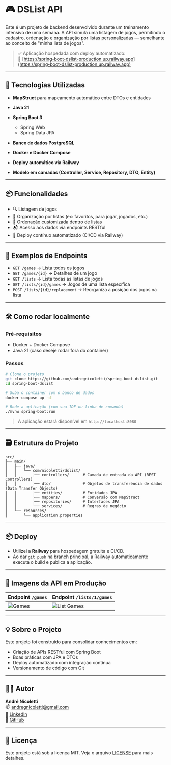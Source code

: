 # 🎮 DSList API

Este é um projeto de backend desenvolvido durante um treinamento intensivo de uma semana. A API simula uma listagem de jogos, permitindo o cadastro, ordenação e organização por listas personalizadas — semelhante ao conceito de "minha lista de jogos".

> ✅ Aplicação hospedada com deploy automatizado:  
> 🔗 [https://spring-boot-dslist-production.up.railway.app](https://spring-boot-dslist-production.up.railway.app)

---

## 🚀 Tecnologias Utilizadas

- **MapStruct** para mapeamento automático entre DTOs e entidades

- **Java 21**
- **Spring Boot 3**
  - Spring Web
  - Spring Data JPA
- **Banco de dados PostgreSQL**
- **Docker e Docker Compose**
- **Deploy automático via Railway**
- **Modelo em camadas (Controller, Service, Repository, DTO, Entity)**

---

## 📦 Funcionalidades

- 🔍 Listagem de jogos
- 📂 Organização por listas (ex: favoritos, para jogar, jogados, etc.)
- 📑 Ordenação customizada dentro de listas
- 📬 Acesso aos dados via endpoints RESTful
- 🔄 Deploy contínuo automatizado (CI/CD via Railway)

---

## 🧪 Exemplos de Endpoints

- `GET /games` → Lista todos os jogos  
- `GET /games/{id}` → Detalhes de um jogo  
- `GET /lists` → Lista todas as listas de jogos  
- `GET /lists/{id}/games` → Jogos de uma lista específica  
- `POST /lists/{id}/replacement` → Reorganiza a posição dos jogos na lista  

---

## 🛠️ Como rodar localmente

### Pré-requisitos
- Docker + Docker Compose
- Java 21 (caso deseje rodar fora do container)

### Passos

```bash
# Clone o projeto
git clone https://github.com/andregnicoletti/spring-boot-dslist.git
cd spring-boot-dslist

# Suba o container com o banco de dados
docker-compose up -d

# Rode a aplicação (com sua IDE ou linha de comando)
./mvnw spring-boot:run
```

> A aplicação estará disponível em `http://localhost:8080`

---

## 🗃️ Estrutura do Projeto

```
src/
├── main/
│   ├── java/
│   │   └── com/nicoletti/dslist/
│   │       ├── controllers/      # Camada de entrada da API (REST Controllers)
│   │       ├── dto/              # Objetos de transferência de dados (Data Transfer Objects)
│   │       ├── entities/         # Entidades JPA
│   │       ├── mappers/          # Conversão com MapStruct
│   │       ├── repositories/     # Interfaces JPA
│   │       └── services/         # Regras de negócio
│   └── resources/
│       └── application.properties
```

---

## 📦 Deploy

- Utilizei a **Railway** para hospedagem gratuita e CI/CD.
- Ao dar `git push` na branch principal, a Railway automaticamente executa o build e publica a aplicação.

---

## 📸 Imagens da API em Produção

| Endpoint `/games` | Endpoint `/lists/1/games` |
|-------------------|---------------------------|
| ![Games](https://i.imgur.com/a1XHk6b.png) | ![List Games](https://i.imgur.com/a2XwHsE.png) |

---

## 💡 Sobre o Projeto

Este projeto foi construído para consolidar conhecimentos em:

- Criação de APIs RESTful com Spring Boot
- Boas práticas com JPA e DTOs
- Deploy automatizado com integração contínua
- Versionamento de código com Git

---

## 👨‍💻 Autor

**André Nicoletti**  
📫 [andregnicoletti@gmail.com](mailto:andregnicoletti@gmail.com)  
🔗 [LinkedIn](https://www.linkedin.com/in/andre-nicoletti)  
🐙 [GitHub](https://github.com/andregnicoletti)

---

## 📝 Licença

Este projeto está sob a licença MIT. Veja o arquivo [LICENSE](LICENSE) para mais detalhes.
